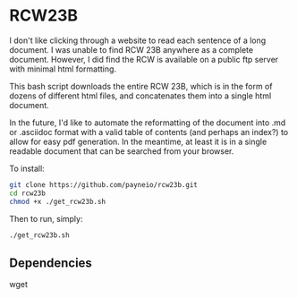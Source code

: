 RCW23B
======

I don't like clicking through a website to read each sentence of a long document.
I was unable to find RCW 23B anywhere as a complete document. However, I did find
the RCW is available on a public ftp server with minimal html formatting.

This bash script downloads the entire RCW 23B, which is in the form of dozens of 
different html files, and concatenates them into a single html document.

In the future, I'd like to automate the reformatting of the document into 
.md or .asciidoc format with a valid table of contents (and perhaps an index?) to
allow for easy pdf generation. In the meantime, at least it is in a single readable
document that can be searched from your browser.

To install:

```bash
git clone https://github.com/payneio/rcw23b.git
cd rcw23b
chmod +x ./get_rcw23b.sh
```

Then to run, simply:

```bash
./get_rcw23b.sh
```

Dependencies
------------
wget

